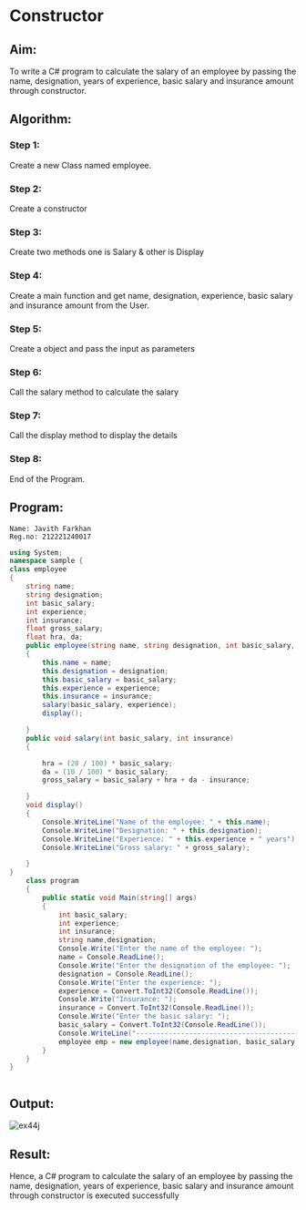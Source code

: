 # Constructor

## Aim:
To write a C# program to calculate the salary of an employee by passing the name, designation, years of experience, basic salary and insurance amount through constructor.

## Algorithm:
### Step 1:
Create a new Class named employee.
### Step 2:
Create a constructor
### Step 3:
Create two methods one is Salary & other is Display
### Step 4:
Create a main function and get name, designation, experience, basic salary and insurance amount from the User.
### Step 5:
Create a object and pass the input as parameters
### Step 6:
Call the salary method to calculate the salary
### Step 7:
Call the display method to display the details
### Step 8:
End of the Program.

## Program:
```
Name: Javith Farkhan
Reg.no: 212221240017
```
```C#
using System;
namespace sample { 
class employee
{
    string name;
    string designation;
    int basic_salary;
    int experience;
    int insurance;
    float gross_salary;
    float hra, da;
    public employee(string name, string designation, int basic_salary, int experience, int insurance)
    {
        this.name = name;
        this.designation = designation;
        this.basic_salary = basic_salary;
        this.experience = experience;
        this.insurance = insurance;
        salary(basic_salary, experience);
        display();

    }
    public void salary(int basic_salary, int insurance)
    {

        hra = (20 / 100) * basic_salary;
        da = (10 / 100) * basic_salary;
        gross_salary = basic_salary + hra + da - insurance;

    }
    void display()
    {
        Console.WriteLine("Name of the employee: " + this.name);
        Console.WriteLine("Designation: " + this.designation);
        Console.WriteLine("Experience: " + this.experience + " years");
        Console.WriteLine("Gross salary: " + gross_salary);

    }
}
    class program
    {
        public static void Main(string[] args)
        {
            int basic_salary;
            int experience;
            int insurance;
            string name,designation;
            Console.Write("Enter the name of the employee: ");
            name = Console.ReadLine();
            Console.Write("Enter the designation of the employee: ");
            designation = Console.ReadLine();
            Console.Write("Enter the experience: ");
            experience = Convert.ToInt32(Console.ReadLine());
            Console.Write("Insurance: ");
            insurance = Convert.ToInt32(Console.ReadLine());
            Console.Write("Enter the basic salary: ");
            basic_salary = Convert.ToInt32(Console.ReadLine());
            Console.WriteLine("---------------------------------------------");
            employee emp = new employee(name,designation, basic_salary,experience, insurance);
        }
    }
}



 ```
 ## Output:
 ![ex44j](https://github.com/Javith-farkhan/Ex04-Constructor/assets/94296805/509234aa-d382-4bf4-be54-96e051783a8c)

 ## Result:
 Hence, a C# program to calculate the salary of an employee by passing the name, designation, years of experience, basic salary and insurance amount through constructor is executed successfully
